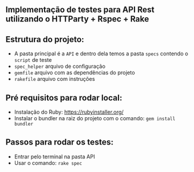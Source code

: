 ## Implementação de testes para API Rest utilizando o HTTParty + Rspec + Rake

## Estrutura do projeto:

* A pasta principal é a `API` e dentro dela temos a pasta `specs` contendo o `script` de teste
* `spec_helper` arquivo de configuração
* `gemfile` arquivo com as dependências do projeto
* `rakefile` arquivo com instruções 

## Pré requisitos para rodar local:

* Instalação do Ruby: https://rubyinstaller.org/
* Instalar o bundler na raiz do projeto com o comando: `gem install bundler`

## Passos para rodar os testes:

* Entrar pelo terminal na pasta API
* Usar o comando: `rake spec`